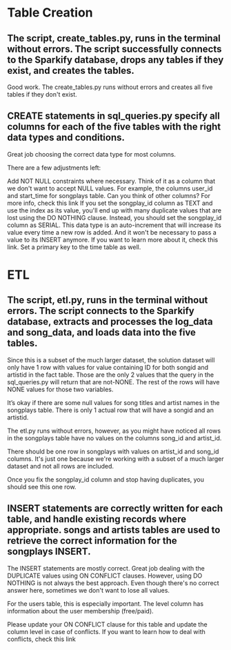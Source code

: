 # Table Creation

## The script, create_tables.py, runs in the terminal without errors. The script successfully connects to the Sparkify database, drops any tables if they exist, and creates the tables.

Good work.
The create_tables.py runs without errors and creates all five tables if they don't exist.

## CREATE statements in sql_queries.py specify all columns for each of the five tables with the right data types and conditions.

Great job choosing the correct data type for most columns.

There are a few adjustments left:

Add NOT NULL constraints where necessary. Think of it as a column that we don't want to accept NULL values. For example, the columns user_id and start_time for songplays table. Can you think of other columns? For more info, check this link
If you set the songplay_id column as TEXT and use the index as its value, you'll end up with many duplicate values that are lost using the DO NOTHING clause.
Instead, you should set the songplay_id column as SERIAL. This data type is an auto-increment that will increase its value every time a new row is added. And it won't be necessary to pass a value to its INSERT anymore. If you want to learn more about it, check this link.
Set a primary key to the time table as well.

# ETL

## The script, etl.py, runs in the terminal without errors. The script connects to the Sparkify database, extracts and processes the log_data and song_data, and loads data into the five tables.

Since this is a subset of the much larger dataset, the solution dataset will only have 1 row with values for value containing ID for both songid and artistid in the fact table. Those are the only 2 values that the query in the sql_queries.py will return that are not-NONE. The rest of the rows will have NONE values for those two variables.

It’s okay if there are some null values for song titles and artist names in the songplays table. There is only 1 actual row that will have a songid and an artistid.

The etl.py runs without errors, however, as you might have noticed all rows in the songplays table have no values on the columns song_id and artist_id.

There should be one row in songplays with values on artist_id and song_id columns. It's just one because we're working with a subset of a much larger dataset and not all rows are included.

Once you fix the songplay_id column and stop having duplicates, you should see this one row.

## INSERT statements are correctly written for each table, and handle existing records where appropriate. songs and artists tables are used to retrieve the correct information for the songplays INSERT.

The INSERT statements are mostly correct. Great job dealing with the DUPLICATE values using ON CONFLICT clauses.
However, using DO NOTHING is not always the best approach. Even though there's no correct answer here, sometimes we don't want to lose all values.

For the users table, this is especially important. The level column has information about the user membership (free/paid).

Please update your ON CONFLICT clause for this table and update the column level in case of conflicts.
If you want to learn how to deal with conflicts, check this link